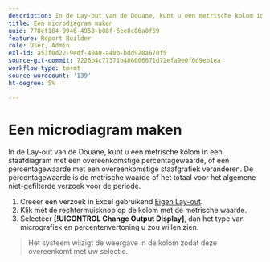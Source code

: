 ```yaml
---
description: In de Lay-out van de Douane, kunt u een metrische kolom in een staafdiagram met een overeenkomstige percentagewaarde, of een percentagewaarde met een overeenkomstige staafgrafiek veranderen. De percentagewaarde is de metrische waarde of het totaal voor het algemene niet-gefilterde verzoek voor de periode.
title: Een microdiagram maken
uuid: 778ef184-9946-4958-b08f-6ee8c86a0f69
feature: Report Builder
role: User, Admin
exl-id: a53f0d22-9edf-4040-a40b-bdd920a670f5
source-git-commit: 7226b4c77371b486006671d72efa9e0f0d9eb1ea
workflow-type: tm+mt
source-wordcount: '139'
ht-degree: 5%

---
```


# Een microdiagram maken

In de Lay-out van de Douane, kunt u een metrische kolom in een staafdiagram met een overeenkomstige percentagewaarde, of een percentagewaarde met een overeenkomstige staafgrafiek veranderen. De percentagewaarde is de metrische waarde of het totaal voor het algemene niet-gefilterde verzoek voor de periode.

1. Creeer een verzoek in Excel gebruikend [Eigen Lay-out](/help/analyze/report-builder/layout/configure-the-custom-layout.md).
1. Klik met de rechtermuisknop op de kolom met de metrische waarde.
1. Selecteer **[!UICONTROL Change Output Display]**, dan het type van micrografiek en percentenvertoning u zou willen zien.
>Het systeem wijzigt de weergave in de kolom zodat deze overeenkomt met uw selectie.
